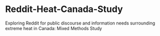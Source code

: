 # Reddit-Heat-Canada-Study
Exploring Reddit for public discourse and information needs surrounding extreme heat in Canada: Mixed Methods Study
